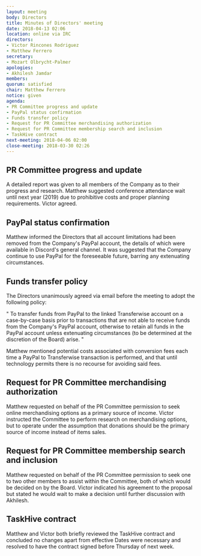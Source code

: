 ```yaml
---
layout: meeting
body: Directors
title: Minutes of Directors' meeting
date: 2018-04-13 02:06
location: online via IRC
directors:
- Victor Rincones Rodriguez
- Matthew Ferrero
secretary:
- Mozart Olbrycht-Palmer
apologies:
- Akhilesh Jamdar
members:
quorum: satisfied
chair: Matthew Ferrero
notice: given
agenda:
- PR Committee progress and update
- PayPal status confirmation
- Funds transfer policy
- Request for PR Committee merchandising authorization
- Request for PR Committee membership search and inclusion
- TaskHive contract
next-meeting: 2018-04-06 02:00
close-meeting: 2018-03-30 02:26
---
```


## PR Committee progress and update

A detailed report was given to all members of the Company as to their progress and research. Matthew suggested conference attendance wait until next year (2019) due to prohibitive costs and proper planning requirements. Victor agreed.


## PayPal status confirmation

Matthew informed the Directors that all account limitations had been removed from the Company's PayPal account, the details of which were available in Discord's general channel. It was suggested that the Company continue to use PayPal for the foreseeable future, barring any extenuating circumstances.


## Funds transfer policy

The Directors unanimously agreed via email before the meeting to adopt the following policy:

" To transfer funds from PayPal to the linked Transferwise account on a case-by-case basis prior to transactions that are not able to receive funds from the Company's PayPal account, otherwise to retain all funds in the PayPal account unless extenuating circumstances (to be determined at the discretion of the Board) arise. "

Matthew mentioned potential costs associated with conversion fees each time a PayPal to Transferwise transaction is performed, and that until technology permits there is no recourse for avoiding said fees.

## Request for PR Committee merchandising authorization

Matthew requested on behalf of the PR Committee permission to seek online merchandising options as a primary source of income. Victor instructed the Committee to perform research on merchandising options, but to operate under the assumption that donations should be the primary source of income instead of items sales.

## Request for PR Committee membership search and inclusion

Matthew requested on behalf of the PR Committee permission to seek one to two other members to assist within the Committee, both of which would be decided on by the Board. Victor indicated his agreement to the proposal but stated he would wait to make a decision until further discussion with Akhilesh.

## TaskHive contract

Matthew and Victor both briefly reviewed the TaskHive contract and concluded no changes apart from effective Dates were necessary and resolved to have the contract signed before Thursday of next week.
